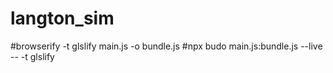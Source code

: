 # langton_sim

#browserify -t glslify main.js -o bundle.js
#npx budo main.js:bundle.js --live -- -t glslify